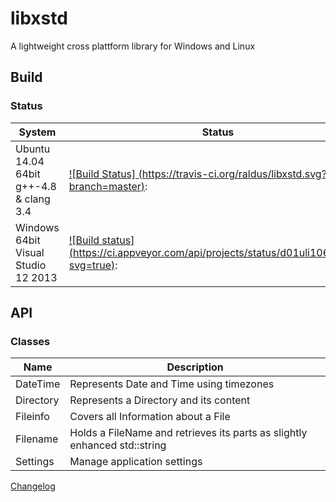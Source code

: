# libxstd

A lightweight cross plattform library for Windows and Linux

## Build

### Status
|System|Status|
|------|------|
|Ubuntu 14.04 64bit g++-4.8 & clang 3.4|[![Build Status] (https://travis-ci.org/raldus/libxstd.svg?branch=master)](https://travis-ci.org/raldus/libxstd):|
|Windows 64bit Visual Studio 12 2013|[![Build status] (https://ci.appveyor.com/api/projects/status/d01uli106rsqrtr6?svg=true)](https://ci.appveyor.com/project/raldus/libxstd):|

## API

### Classes

|Name|Description|
|----|-----------|
|DateTime|Represents Date and Time using timezones|
|Directory|Represents a Directory and its content|
|Fileinfo|Covers all Information about a File|
|Filename|Holds a FileName and retrieves its parts as slightly enhanced std::string|
|Settings|Manage application settings|

[Changelog](https://github.com/raldus/libxstd/blob/master/CHANGELOG.md)
